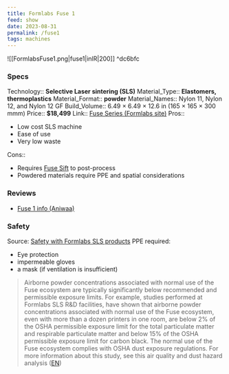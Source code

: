 ```yaml
---
title: Formlabs Fuse 1
feed: show
date: 2023-08-31
permalink: /fuse1
tags: machines
---
```


![[FormlabsFuse1.png|fuse1|inlR|200]] ^dc6bfc

### Specs
Technology:: **Selective Laser sintering (SLS)**
Material_Type:: **Elastomers, thermoplastics**
Material_Format:: **powder**
Material_Names:: Nylon 11, Nylon 12, and Nylon 12 GF
Build_Volume:: 6.49 × 6.49 × 12.6 in (165 × 165 × 300 mmm)
Price:: **$18,499**
Link:: [Fuse Series (Formlabs site)](https://formlabs.com/3d-printers/fuse-1/)
Pros::
- Low cost SLS machine
- Ease of use
- Very low waste

Cons::
- Requires [Fuse Sift](https://formlabs.com/post-processing/fuse-sift/) to post-process
- Powdered materials require PPE and spatial considerations

### Reviews
- [Fuse 1 info (Aniwaa)](https://www.aniwaa.com/product/3d-printers/formlabs-fuse-1/)

### Safety
Source: [Safety with Formlabs SLS products](https://support.formlabs.com/s/article/Safety-with-Formlabs-SLS-products?language=en_US)
PPE required: 
- Eye protection
- impermeable gloves
- a mask (if ventilation is insufficient)

> Airborne powder concentrations associated with normal use of the Fuse ecosystem are typically significantly below recommended and permissible exposure limits. For example, studies performed at Formlabs SLS R&D facilities, have shown that airborne powder concentrations associated with normal use of the Fuse ecosystem, even with more than a dozen printers in one room, are below 2% of the OSHA permissible exposure limit for the total particulate matter and respirable particulate matter and below 15% of the OSHA permissible exposure limit for carbon black. The normal use of the Fuse ecosystem complies with OSHA dust exposure regulations.
> For more information about this study, see this air quality and dust hazard analysis ([EN](https://media.formlabs.com/m/4ff99ad5982b537d/original/-ENUS-Safety-with-Formlabs-SLS-Products-Air-Quality-and-Dust-Hazard-Analysis.pdf))
